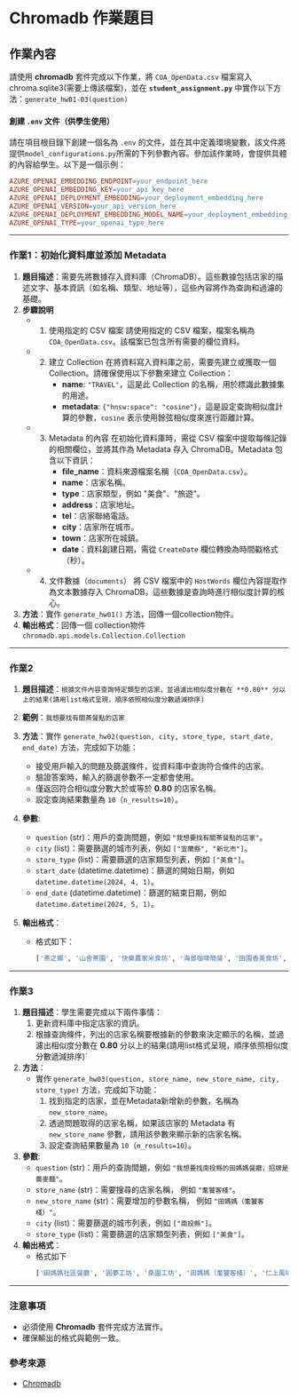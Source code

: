 # Chromadb 作業題目

## 作業內容

請使用 **chromadb** 套件完成以下作業，將 `COA_OpenData.csv` 檔案寫入 chroma.sqlite3(需要上傳該檔案)，並在 **`student_assignment.py`** 中實作以下方法：`generate_hw01-03(question)`
#### 創建 `.env` 文件（供學生使用）

請在項目根目錄下創建一個名為 `.env` 的文件，並在其中定義環境變數，該文件將提供`model_configurations.py`所需的下列參數內容。參加該作業時，會提供具體的內容給學生。以下是一個示例：

```makefile
AZURE_OPENAI_EMBEDDING_ENDPOINT=your_endpoint_here
AZURE_OPENAI_EMBEDDING_KEY=your_api_key_here
AZURE_OPENAI_DEPLOYMENT_EMBEDDING=your_deployment_embedding_here
AZURE_OPENAI_VERSION=your_api_version_here
AZURE_OPENAI_DEPLOYMENT_EMBEDDING_MODEL_NAME=your_deployment_embedding_model_name
AZURE_OPENAI_TYPE=your_openai_type_here
```

---

### 作業1：初始化資料庫並添加 Metadata

1. **題目描述**：需要先將數據存入資料庫（ChromaDB）。這些數據包括店家的描述文字、基本資訊（如名稱、類型、地址等），這些內容將作為查詢和過濾的基礎。
2. **步驟說明**
   - 1. 使用指定的 CSV 檔案
      請使用指定的 CSV 檔案，檔案名稱為 `COA_OpenData.csv`。該檔案已包含所有需要的欄位資料。
   - 2. 建立 Collection
         在將資料寫入資料庫之前，需要先建立或獲取一個 Collection。請確保使用以下參數來建立 Collection：
          - **name**: `"TRAVEL"`，這是此 Collection 的名稱，用於標識此數據集的用途。
          - **metadata**: `{"hnsw:space": "cosine"}`，這是設定查詢相似度計算的參數，`cosine` 表示使用餘弦相似度來進行距離計算。
   - 3. Metadata 的內容
      在初始化資料庫時，需從 CSV 檔案中提取每條記錄的相關欄位，並將其作為 Metadata 存入 ChromaDB。Metadata 包含以下資訊：
         - **file_name**：資料來源檔案名稱（`COA_OpenData.csv`）。
         - **name**：店家名稱。
         - **type**：店家類型，例如 "美食"、"旅遊"。
         - **address**：店家地址。
         - **tel**：店家聯絡電話。
         - **city**：店家所在城市。
         - **town**：店家所在城鎮。
         - **date**：資料創建日期，需從 `CreateDate` 欄位轉換為時間戳格式（秒）。
   - 4. 文件數據（`documents`）
     將 CSV 檔案中的 `HostWords` 欄位內容提取作為文本數據存入 ChromaDB。這些數據是查詢時進行相似度計算的核心。
3. **方法**：實作 `generate_hw01()` 方法，回傳一個collection物件。
4. **輸出格式**：回傳一個 collection物件`chromadb.api.models.Collection.Collection` 

---

### 作業2

1. **題目描述**：`根據文件內容查詢特定類型的店家，並過濾出相似度分數在 **0.80** 分以上的結果(請用list格式呈現，順序依照相似度分數遞減排序)`
2. **範例**：`我想要找有關茶餐點的店家`
3. **方法**：實作 `generate_hw02(question, city, store_type, start_date, end_date)` 方法，完成如下功能：
   - 接受用戶輸入的問題及篩選條件，從資料庫中查詢符合條件的店家。
   - 驗證答案時，輸入的篩選參數不一定都會使用。
   - 僅返回符合相似度分數大於或等於 **0.80** 的店家名稱。
   - 設定查詢結果數量為 `10`（`n_results=10`）。
4. **參數**:
   - `question` (str)：用戶的查詢問題，例如 `"我想要找有關茶餐點的店家"`。
   - `city` (list)：需要篩選的城市列表，例如 `["宜蘭縣", "新北市"]`。
   - `store_type` (list)：需要篩選的店家類型列表，例如 `["美食"]`。
   - `start_date` (datetime.datetime)：篩選的開始日期，例如 `datetime.datetime(2024, 4, 1)`。
   - `end_date` (datetime.datetime)：篩選的結束日期，例如 `datetime.datetime(2024, 5, 1)`。
   
5. **輸出格式**：
   - 格式如下：
     ```python
     ['茶之鄉', '山舍茶園', '快樂農家米食坊', '海景咖啡簡餐', '田園香美食坊', '玉露茶驛站', '一佳村養生餐廳', '北海驛站石農肉粽']
     ```

---

### 作業3

1. **題目描述**：學生需要完成以下兩件事情：
   1. 更新資料庫中指定店家的資訊。
   2. 根據查詢條件，列出的店家名稱要根據新的參數來決定顯示的名稱，並過濾出相似度分數在 **0.80** 分以上的結果(請用list格式呈現，順序依照相似度分數遞減排序)`
2. **方法**：
   - 實作 `generate_hw03(question, store_name, new_store_name, city, store_type)` 方法，完成如下功能：  
     1. 找到指定的店家，並在Metadata新增新的參數，名稱為 `new_store_name`。  
     2. 透過問題取得的店家名稱，如果該店家的 Metadata 有 `new_store_name` 參數，請用該參數來顯示新的店家名稱。  
     3. 設定查詢結果數量為 `10`（`n_results=10`）。
3. **參數**:
   - `question` (str)：用戶的查詢問題，例如 `"我想要找南投縣的田媽媽餐廳，招牌是蕎麥麵"`。
   - `store_name` (str)：需要搜尋的店家名稱， 例如 `"耄饕客棧"`。
   - `new_store_name` (str)：需要增加的參數名稱， 例如 `"田媽媽（耄饕客棧）"`。
   - `city` (list)：需要篩選的城市列表，例如 `["南投縣"]`。
   - `store_type` (list)：需要篩選的店家類型列表，例如 `["美食"]`。
4. **輸出格式**：
   - 格式如下
     ```python
     ['田媽媽社區餐廳', '圓夢工坊', '桑園工坊', '田媽媽（耄饕客棧）', '仁上風味坊', '田媽媽美食館']
     ```

---

### 注意事項
- 必須使用 **Chromadb** 套件完成方法實作。
- 確保輸出的格式與範例一致。

### 參考來源
- [Chromadb](https://docs.trychroma.com/guides)

